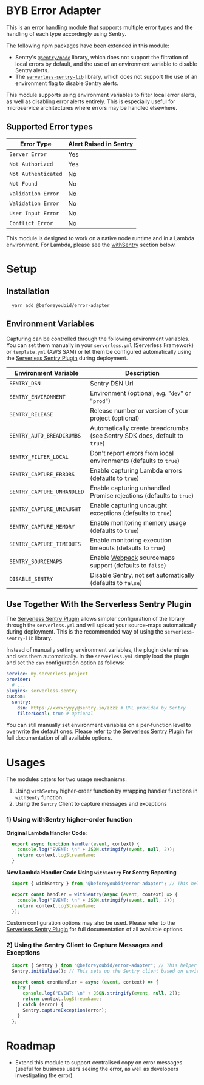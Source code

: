 # BYB Error Adapter

This is an error handling module that supports multiple error types and the handling of each type accordingly using Sentry.

The following npm packages have been extended in this module:
- Sentry's [`@sentry/node`](https://docs.sentry.io/clients/node/) library, which does not support the filtration of local errors by default, and the use of an environment variable to disable Sentry alerts.
- The [`serverless-sentry-lib`](https://www.npmjs.com/package/serverless-sentry-lib) library, which does not support the use of an environment flag to disable Sentry alerts.

This module supports using environment variables to filter local error alerts, as well as disabling error alerts entirely. This is especially useful for microservice architectures where errors may be handled elsewhere.

## Supported Error types

| Error Type                 | Alert Raised in Sentry                                                             |
| -------------------------- | ---------------------------------------------------------------------------------- |
| `Server Error`             | Yes                                                                                |
| `Not Authorized`           | Yes                                                                                |
| `Not Authenticated`        | No                                                                                 |
| `Not Found`                | No                                                                                 |
| `Validation Error`         | No                                                                                 |
| `Validation Error`         | No                                                                                 |
| `User Input Error`         | No                                                                                 |
| `Conflict Error`           | No                                                                                 |

This module is designed to work on a native node runtime and in a Lambda environment. For Lambda, please see the
[withSentry](#withSentry) section below.

# Setup
## Installation
```
  yarn add @beforeyoubid/error-adapter
```

## Environment Variables
Capturing can be controlled through the following environment variables. You can set them manually in your `serverless.yml` (Serverless Framework) or `template.yml` (AWS SAM) or let them be configured automatically using the [Serverless Sentry Plugin](https://github.com/arabold/serverless-sentry-plugin) during deployment.

| Environment Variable       | Description                                                                        |
| -------------------------- | ---------------------------------------------------------------------------------- |
| `SENTRY_DSN`               | Sentry DSN Url                                                                     |
| `SENTRY_ENVIRONMENT`       | Environment (optional, e.g. "`dev`" or "`prod`")                                   |
| `SENTRY_RELEASE`           | Release number or version of your project (optional)                               |
| `SENTRY_AUTO_BREADCRUMBS`  | Automatically create breadcrumbs (see Sentry SDK docs, default to `true`)          |
| `SENTRY_FILTER_LOCAL`      | Don't report errors from local environments (defaults to `true`)                   |
| `SENTRY_CAPTURE_ERRORS`    | Enable capturing Lambda errors (defaults to `true`)                                |
| `SENTRY_CAPTURE_UNHANDLED` | Enable capturing unhandled Promise rejections (defaults to `true`)                 |
| `SENTRY_CAPTURE_UNCAUGHT`  | Enable capturing uncaught exceptions (defaults to `true`)                          |
| `SENTRY_CAPTURE_MEMORY`    | Enable monitoring memory usage (defaults to `true`)                                |
| `SENTRY_CAPTURE_TIMEOUTS`  | Enable monitoring execution timeouts (defaults to `true`)                          |
| `SENTRY_SOURCEMAPS`        | Enable [Webpack](https://webpack.js.org/) sourcemaps support (defaults to `false`) |
| `DISABLE_SENTRY`           | Disable Sentry, not set automatically (defaults to `false`)                        |


## Use Together With the Serverless Sentry Plugin
The [Serverless Sentry Plugin](https://github.com/arabold/serverless-sentry-plugin) allows simpler configuration of the library through the `serverless.yml` and will upload your source-maps automatically during deployment. This is the recommended way of using the `serverless-sentry-lib` library.

Instead of manually setting environment variables, the plugin determines and sets them automatically. In the `serverless.yml` simply load the plugin and set the `dsn` configuration option as follows:

```yaml
service: my-serverless-project
provider:
  # ...
plugins: serverless-sentry
custom:
  sentry:
    dsn: https://xxxx:yyyy@sentry.io/zzzz # URL provided by Sentry
    filterLocal: true # Optional
```

You can still manually set environment variables on a per-function level to overwrite the default ones. Please refer to the [Serverless Sentry Plugin](https://github.com/arabold/serverless-sentry-plugin) for full documentation of all available options.

# Usages
The modules caters for two usage mechanisms:
1. Using `withSentry` higher-order function by wrapping handler functions in `withSenty` function.
2. Using the `Sentry` Client to capture messages and exceptions


### 1) Using withSentry higher-order function
**Original Lambda Handler Code**:

```ts
  export async function handler(event, context) {
    console.log("EVENT: \n" + JSON.stringify(event, null, 2));
    return context.logStreamName;
  }
```

**New Lambda Handler Code Using `withSentry` For Sentry Reporting**

```ts
  import { withSentry } from "@beforeyoubid/error-adapter"; // This helper library

  export const handler = withSentry(async (event, context) => {
    console.log("EVENT: \n" + JSON.stringify(event, null, 2));
    return context.logStreamName;
  });
```

Custom configuration options may also be used. Please refer to the [Serverless Sentry Plugin](https://github.com/arabold/serverless-sentry-plugin) for full documentation of all available options.

### 2) Using the Sentry Client to Capture Messages and Exceptions
```ts
  import { Sentry } from "@beforeyoubid/error-adapter"; // This helper library
  Sentry.initialise(); // This sets up the Sentry client based on environment variables

  export const cronHandler = async (event, context) => {
    try {
      console.log("EVENT: \n" + JSON.stringify(event, null, 2));
      return context.logStreamName;
    } catch (error) {
      Sentry.captureException(error);
    }
  };
```

# Roadmap
- Extend this module to support centralised copy on error messages (useful for business users seeing the error, as well as developers investigating the error).